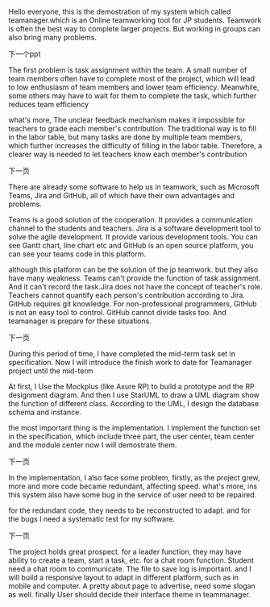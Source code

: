 Hello everyone, this is the demostration of my system which called teamanager.which is an Online
teamworking tool for JP students. Teamwork is often the best way to complete larger projects. But working in groups can also bring many problems.

下一个ppt

The first problem is task assignment within the team. A small number of team members often have to complete most of the project, which will lead to low enthusiasm of team members and lower team efficiency. Meanwhile, some others may have to wait for them to complete the task, which further reduces team efficiency

what's more, The unclear feedback mechanism makes it impossible for teachers to grade each member's contribution. The traditional way is to fill in the labor table, but many tasks are done by multiple team members, which further increases the difficulty of filling in the labor table. Therefore, a clearer way is needed to let teachers know each member's contribution

下一页

There are already some software to help us in teamwork, such as Microsoft Teams, Jira and GitHub, all of which have their own advantages and problems.

Teams is a good solution of the cooperation. It provides a communication channel to the students and teachers. Jira is a software development tool to solve the agile development. It provide various development tools. You can see Gantt chart, line chart etc and GitHub is an open source platform, you can see your teams code in this platform.

although this platform can be the solution of the jp teamwork. but they also have many weakness. Teams can't provide the function of task assignment. And it can't record the task.Jira does not have the concept of teacher's role. Teachers cannot quantify each person's contribution according to Jira. GitHub requires git knowledge. For non-professional programmers, GitHub is not an easy tool to control. GitHub cannot divide tasks too. And teamanager is prepare for these situations.

下一页

During this period of time, I have completed the mid-term task set in specification. Now I will introduce the finish work to date for Teamanager project until the mid-term

At first, I Use the Mockplus (like Axure RP) to build a prototype and the RP designment diagram. And then I use StarUML to draw a UML diagram show the function of different class. According
to the UML, I design the database schema and instance.

the most important thing is the implementation. I implement the function set in the specification, which include three part, the user center, team center and the module center now I will demostrate them. 

下一页

In the implementation, I also face some problem, firstly, as the project grew, more and more code became redundant, affecting speed. what's more, ins this system also have some bug in the service of user need to be repaired.

for the redundant code, they needs to be reconstructed to adapt. and for the bugs I need a systematic test for my software.

下一页

The project holds great prospect. for a leader function, they may have ability to create a team, start a task, etc. for a chat room function. Student need a chat room to communicate. The file to save log is important. and I will build a responsive layout to adapt in different platform, such as in mobile and computer. A pretty about page to advertise, need some slogan as well. finally User should decide their interface theme in teammanager.
